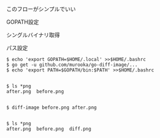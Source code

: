 
このフローがシンプルでいい


GOPATH設定

シングルバイナリ取得

パス設定

```
$ echo 'export GOPATH=$HOME/.local' >>$HOME/.bashrc
$ go get -u github.com/murooka/go-diff-image/...
$ echo 'export PATH=$GOPATH/bin:$PATH' >>$HOME/.bashrc


$ ls *png
after.png  before.png


$ diff-image before.png after.png


$ ls *png
after.png  before.png  diff.png


```
